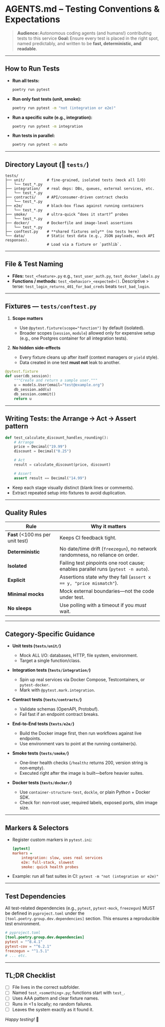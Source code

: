 # AGENTS.md – Testing Conventions & Expectations

> **Audience:** Autonomous coding agents (and humans!) contributing tests to this service
> **Goal:** Ensure every test is placed in the right spot, named predictably, and written to be **fast, deterministic, and readable**.

---

## How to Run Tests

*   **Run all tests:**
    ```bash
    poetry run pytest
    ```
*   **Run only fast tests (unit, smoke):**
    ```bash
    poetry run pytest -m "not (integration or e2e)"
    ```
*   **Run a specific suite (e.g., integration):**
    ```bash
    poetry run pytest -m integration
    ```
*   **Run tests in parallel:**
    ```bash
    poetry run pytest -n auto
    ```

---

## Directory Layout (📁 `tests/`)

```
tests/
├── unit/          # fine‑grained, isolated tests (mock all I/O)
│   └── test_*.py
├── integration/   # real deps: DBs, queues, external services, etc.
│   └── test_*.py
├── contracts/     # API/consumer‑driven contract checks
│   └── test_*.py
├── e2e/           # black‑box flows against running containers
│   └── test_*.py
├── smoke/         # ultra‑quick “does it start?” probes
│   └── test_*.py
├── docker/        # Dockerfile and image‑level assertions
│   └── test_*.py
├── conftest.py    # **shared fixtures only** (no tests here)
└── data/          # Static test data (e.g., JSON payloads, mock API responses).
                   # Load via a fixture or `pathlib`.
```

---

## File & Test Naming

* **Files:** `test_<feature>.py`
  e.g., `test_user_auth.py`, `test_docker_labels.py`
* **Functions / methods:** `test_<behavior>_<expected>()`.
  Descriptive > terse: `test_login_returns_401_for_bad_creds` beats `test_bad_login`.

---

## Fixtures — `tests/conftest.py`

1. **Scope matters**

   * Use `@pytest.fixture(scope="function")` by default (isolated).
   * Broader scopes (`session`, `module`) allowed only for expensive setup (e.g., one Postgres container for all integration tests).
2. **No hidden side‑effects**

   * Every fixture cleans up after itself (context managers or `yield` style).
   * Data created in one test **must not** leak to another.

```python
@pytest.fixture
def user(db_session):
    """Create and return a sample user."""
    u = models.User(email="test@example.org")
    db_session.add(u)
    db_session.commit()
    return u
```

---

## Writing Tests: the **Arrange → Act → Assert** pattern

```python
def test_calculate_discount_handles_rounding():
    # Arrange
    price = Decimal("19.99")
    discount = Decimal("0.25")

    # Act
    result = calculate_discount(price, discount)

    # Assert
    assert result == Decimal("14.99")
```

* Keep each stage visually distinct (blank lines or comments).
* Extract repeated setup into fixtures to avoid duplication.

---

## Quality Rules

| Rule                             | Why it matters                                                                   |
| -------------------------------- | -------------------------------------------------------------------------------- |
| **Fast** (<100 ms per unit test) | Keeps CI feedback tight.                                                         |
| **Deterministic**                | No date/time drift (`freezegun`), no network randomness, no reliance on order.   |
| **Isolated**                     | Failing test pinpoints one root cause; enables parallel runs (`pytest -n auto`). |
| **Explicit**                     | Assertions state *why* they fail (`assert x == y, "price mismatch"`).            |
| **Minimal mocks**                | Mock external boundaries—not the code under test.                                |
| **No sleeps**                    | Use polling with a timeout if you *must* wait.                                   |

---

## Category‑Specific Guidance

* **Unit tests (`tests/unit/`)**

  * Mock ALL I/O: databases, HTTP, file system, environment.
  * Target a single function/class.

* **Integration tests (`tests/integration/`)**

  * Spin up real services via Docker Compose, Testcontainers, or `pytest-docker`.
  * Mark with `@pytest.mark.integration`.

* **Contract tests (`tests/contracts/`)**

  * Validate schemas (OpenAPI, Protobuf).
  * Fail fast if an endpoint contract breaks.

* **End‑to‑End tests (`tests/e2e/`)**

  * Build the Docker image first, then run workflows against live endpoints.
  * Use environment vars to point at the running container(s).

* **Smoke tests (`tests/smoke/`)**

  * One‑liner health checks (`/healthz` returns 200, version string is non‑empty).
  * Executed right after the image is built—before heavier suites.

* **Docker tests (`tests/docker/`)**

  * Use `container‑structure‑test`, `dockle`, or plain Python + Docker SDK.
  * Check for: non‑root user, required labels, exposed ports, slim image size.

---

## Markers & Selectors

* Register custom markers in `pytest.ini`:

  ```ini
  [pytest]
  markers =
      integration: slow, uses real services
      e2e: full‑stack, slowest
      smoke: quick health probes
  ```
* Example: run all fast suites in CI:
  `pytest -m "not (integration or e2e)"`

---

## Test Dependencies

All test-related dependencies (e.g., `pytest`, `pytest-mock`, `freezegun`) MUST be defined in `pyproject.toml` under the `[tool.poetry.group.dev.dependencies]` section. This ensures a reproducible test environment.

```toml
# pyproject.toml
[tool.poetry.group.dev.dependencies]
pytest = "^8.4.1"
pytest-cov = "^6.2.1"
freezegun = "^1.5.1"
# ... etc.
```

---

## TL;DR Checklist

* [ ] File lives in the correct subfolder.
* [ ] Named `test_<something>.py`; functions start with `test_`.
* [ ] Uses AAA pattern and clear fixture names.
* [ ] Runs in <1 s locally; no random failures.
* [ ] Leaves the system exactly as it found it.

*Happy testing!* 🎉

